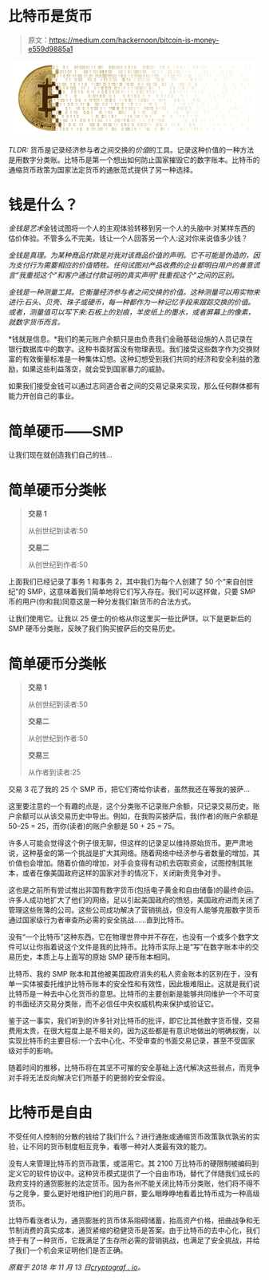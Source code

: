 # 比特币是货币

> 原文：<https://medium.com/hackernoon/bitcoin-is-money-e559d9885a1>

![](img/e06f9c217c21dd4bfb4ff35305c09262.png)

*TLDR:* 货币是记录经济参与者之间交换的*价值*的工具。记录这种价值的一种方法是用数字分类账。比特币是第一个想出如何防止国家摧毁它的数字账本。比特币的通缩货币政策为国家法定货币的通胀范式提供了另一种选择。

# 钱是什么？

*金钱是艺术*金钱试图将一个人的主观体验转移到另一个人的头脑中:对某样东西的估价体验。不管多么不完美，钱让一个人回答另一个人:这对你来说值多少钱？

*金钱是真理。为某种商品付款是对我对该商品价值的声明。它不可能是伪造的，因为支付行为需要相应的价值牺牲。任何试图对产品收费的企业都明白用户的善意谎言“我重视这个”和客户通过付款证明的真实声明“我重视这个”之间的区别。*

*金钱是一种测量工具。它衡量经济参与者之间交换的价值。这种测量可以用实物来进行:石头、贝壳、珠子或硬币，每一种都作为一种记忆手段来跟踪交换的价值。或者，测量值可以写下来:石板上的划痕，羊皮纸上的墨水，或者屏幕上的像素，就数字货币而言。*

*钱就是信息。*我们的美元账户余额只是由负责我们金融基础设施的人员记录在银行数据库中的数字。这种书面财富没有物理表现。我们接受这些数字作为交换财富的有效衡量标准是一种集体幻想。这种幻想受到我们共同的经济和安全利益的激励，如果这些利益落空，就会受到国家暴力的威胁。

如果我们接受金钱可以通过志同道合者之间的交易记录来实现，那么任何群体都有能力开创自己的事业。

# 简单硬币——SMP

让我们现在就创造我们自己的钱…

# 简单硬币分类帐

> **交易 1**
> 
> 从创世纪到读者:50
> 
> **交易二**
> 
> 从创世纪到作者:50

上面我们已经记录了事务 1 和事务 2，其中我们为每个人创建了 50 个“来自创世纪”的 SMP，这意味着我们简单地将它们写入存在。我们可以这样做，只要 SMP 币的用户(你和我)同意这是一种分发我们新货币的合法方式。

让我们使用它。让我以 25 便士的价格从你这里买一些比萨饼。以下是更新后的 SMP 硬币分类账，反映了我们购买披萨后的交易历史。

# 简单硬币分类帐

> **交易 1**
> 
> 从创世纪到读者:50
> 
> **交易二**
> 
> 从创世纪到作者:50
> 
> **交易三**
> 
> 从作者到读者:25

交易 3 花了我的 25 个 SMP 币，把它们寄给你读者，虽然我还在等我的披萨…

这里要注意的一个有趣的点是，这个分类账不记录账户余额，只记录交易历史。账户余额可以从该交易历史中导出。例如，在我购买披萨后，我(作者)的账户余额是 50–25 = 25，而你(读者)的账户余额是 50 + 25 = 75。

许多人可能会觉得这个例子很无聊，但这样的记录足以维持原始货币。更严肃地说，这种基金的第一个挑战是扩大其网络。随着网络中经济参与者数量的增加，其价值也会增加。随着价值的增加，对手会变得有动机去窃取资金，试图控制其账本，或者在像美国政府这样的国家对手的情况下，关闭新贵竞争对手。

这也是之前所有尝试推出非国有数字货币(包括电子黄金和自由储备)的最终命运。许多人成功地扩大了他们的网络，足以引起美国政府的愤怒，美国政府进而关闭了管理这些账簿的公司。这些公司成功解决了营销挑战，但没有人能够克服数字货币通过国家级行为者审查所必需的安全挑战……直到比特币。

没有“一个比特币”这种东西。它在物理世界中并不存在，也没有一个或多个数字文件可以让你指着说这个文件是我的比特币。比特币实际上是“写”在数字账本中的交易历史，本质上与上面写的原始 SMP 硬币账本相同。

比特币、我的 SMP 账本和其他被美国政府消失的私人资金账本的区别在于，没有单一实体被委托维护比特币账本的安全性和有效性，因此极难阻止。这就是我们说比特币是一种去中心化货币的意思。比特币的主要创新是能够共同维护一个不可变的书面经济交易分类账，而不必信任中央权威机构来保护或验证它。

鉴于这一事实，我们听到的许多针对比特币的批评，即它比其他数字货币慢，交易费用太贵，在很大程度上是不相关的，因为这些都是有意识地做出的明确权衡，以实现比特币的主要目标:一个去中心化、不受审查的书面交易记录，甚至不受国家级对手的影响。

随着时间的推移，比特币将在其坚不可摧的安全基础上迭代解决这些弱点，而竞争对手将无法反向解决它们所基于的更弱的安全假设。

# 比特币是自由

不受任何人控制的分散的钱给了我们什么？进行通胀或通缩货币政策孰优孰劣的实验，让不同的货币制度相互竞争，看哪一种对人类最有效的能力。

没有人来管理比特币的货币政策，或滥用它。其 2100 万比特币的硬限制被编码到定义它的软件协议中。这种货币模式提供了一个自由市场，替代了伴随我们成长的政府支持的通货膨胀的法定货币。因为各州不能关闭比特币分类账，他们将不得不与之竞争，要么更好地维护他们的用户群，要么眼睁睁地看着比特币成为一种高级货币。

比特币看涨者认为，通货膨胀的货币体系阻碍储蓄，抬高资产价格，扭曲战争和无节制消费的真实成本，通货紧缩的稳健货币是答案。由于比特币的去中心化，我们终于有了一种货币，它既满足了生存所必需的营销挑战，也满足了安全挑战，并给了我们一个机会来证明他们是否正确。

*原载于 2018 年 11 月 13 日*[*cryptograf . io*](https://cryptograf.io/blog/2018/11/13/bitcoin-is-money/)*。*
